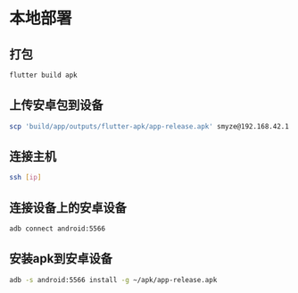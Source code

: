 # 本地部署

## 打包

```bash
flutter build apk
```

## 上传安卓包到设备

```bash
scp 'build/app/outputs/flutter-apk/app-release.apk' smyze@192.168.42.1:/home/smyze/apk
```

## 连接主机

```bash
ssh [ip]
```

## 连接设备上的安卓设备

```bash
adb connect android:5566
```

## 安装apk到安卓设备

```bash
adb -s android:5566 install -g ~/apk/app-release.apk
```
